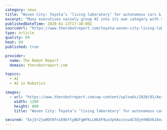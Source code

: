 ```yaml
---
category: news
title: "Woven City: Toyota’s ‘living laboratory’ for autonomous cars & robots"
excerpt: "Many executives naively group AI into its own category with SmartCity inventions as a niche use case ... Hidden behind an out-of-place Delta Airlines lounge, I discovered a robotics startup already fulfilling aspects of the Woven City. Vancouver-based A&K Robotics displayed a proprietary autonomous mobility solution serving the ballooning ..."
publishedDateTime: 2020-01-13T17:38:00Z
sourceUrl: "https://www.therobotreport.com/toyota-woven-city-living-laboratory-robots/"
type: article
quality: 69
heat: 69
published: true

provider:
  name: The Robot Report
  domain: therobotreport.com

topics:
  - AI
  - AI in Robotics

images:
  - url: "https://www.therobotreport.com/wp-content/uploads/2020/01/Aerial_v002_V3_scaled.0.jpg"
    width: 1200
    height: 800
    title: "Woven City: Toyota’s ‘living laboratory’ for autonomous cars & robots"

secured: "Exj5r2jw0Ot0fn169bftyBGFgWFKLLNkXF9Le3pVAcvzsu4C5OjmYWEUk18xw0m6WaTW5O2KQ8YaZscusYCBVvbKEdcjx5B+ML7hBeoIlv+oiKTKkWm5L+c34E7rzA6in/mmCENkf1foLov6xQVqP0D/Ltb8P70r7FV671PAvY3qNoI40hu6qTDhpybi/ei1kEfim/HCR4tLmtb5c1tAyfH+p1jw8CiiWjcXbRAWRmhJ6ZChtwr7zTX2/vz8vmmT0uUh7sKZmu956GVGNfX2PxwOqUiMz9SfxO6X99H6NQQiwVsFhcNBWgVSu9hPcijCERo8rihypCIHGxJ4HguEqGKzbZUeBI/HT6FXPAohixutLudEsWEwUK6LwqWxV1RMVihuo18BurPlEZxs+Et1S8yCcQGADepCMt+eZrJB+jRICoUMb7O2QJigoV6uRFAS808753IoheKzY7Lo3CtIFg==;MY2HlWZMCuXlPdWkjzDP2Q=="
---
```


